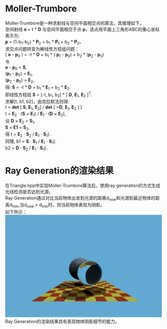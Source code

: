# Moller-Trumbore
Moller-Trumbore是一种求射线与空间平面相交点的算法，其推理如下。<br>
空间射线 $\mathbf{o}$ + t * $\mathbf{D}$ 与空间平面相交于点 $\mathbf{p}$，该点用平面上三角形ABC的重心坐标表示为:
<br> $\mathbf{p}$ = (1-b<sub>1</sub>-b<sub>2</sub>) * $\mathbf{P}$<sub>0</sub> + b<sub>1</sub> * $\mathbf{P}$<sub>1</sub> + b<sub>2</sub> * $\mathbf{P}$<sub>2</sub>。<br>
求交点问题转变为解线性方程组问题：
<br> ( $\mathbf{o}$ - $\mathbf{p}$<sub>0</sub> ) = -t * $\mathbf{D}$ + b<sub>1</sub> * ( $\mathbf{p}$<sub>1</sub> - $\mathbf{p}$<sub>0</sub>) + b<sub>2</sub> * ($\mathbf{p}$<sub>2</sub> - $\mathbf{p}$<sub>0</sub>) <br>
令 
<br> $\mathbf{o}$ - $\mathbf{p}$<sub>0</sub> = $\mathbf{S}$, 
<br> ($\mathbf{p}$<sub>1</sub> - $\mathbf{p}$<sub>0</sub>) = $\mathbf{E}$<sub>1</sub>,
<br> ($\mathbf{p}$<sub>2</sub> - $\mathbf{p}$<sub>0</sub>) = $\mathbf{E}$<sub>2</sub>,
<br>得:  $\mathbf{S}$ = -t * $\mathbf{D}$ + b<sub>1</sub> * $\mathbf{E}$<sub>1</sub> + b<sub>2</sub> * $\mathbf{E}$<sub>2</sub>.
<br>即线性方程组 $\mathbf{S}$ = [-t, b<sub>1</sub>, b<sub>2</sub>] * [ $\mathbf{D}$, $\mathbf{E}$<sub>1</sub>, $\mathbf{E}$<sub>2</sub> ]<sup>T</sup>.
<br>求解[t, b1, b2]，由克拉默法则得:
<br> t = $\mathbf{det}$ [ $\mathbf{S}$, $\mathbf{E}$<sub>1</sub>, $\mathbf{E}$<sub>2</sub>] / $\mathbf{det}$ [ $\mathbf{-D}$, $\mathbf{E}$<sub>1</sub>, $\mathbf{E}$<sub>2</sub> ] }
<br> t = $\mathbf{E}$<sub>2</sub> $\cdot$ ($\mathbf{S}$ $\times$ $\mathbf{E}$<sub>1</sub>) / $\mathbf{E}$<sub>1</sub> $\cdot$ ($\mathbf{D}$ $\times$ $\mathbf{E}$<sub>2</sub>),
<br> 设 $\mathbf{D}$ $\times$ $\mathbf{E}$<sub>2</sub> = $\mathbf{S}$<sub>1</sub>,
<br> $\mathbf{S}$ $\times$ $\mathbf{E1}$ = $\mathbf{S}$<sub>2</sub>,
<br> 得  t = $\mathbf{E}$<sub>2</sub> $\cdot$ $\mathbf{S}$<sub>2</sub> / $\mathbf{E}$<sub>1</sub> $\cdot$ $\mathbf{S}$<sub>1</sub>}.
<br>同理, b1 = $\mathbf{S}$ $\cdot$ $\mathbf{S}$<sub>1</sub> / $\mathbf{E}$<sub>1</sub> $\cdot$ $\mathbf{S}$<sub>1</sub>}.
<br>b2 = $\mathbf{D}$ $\cdot$ $\mathbf{S}$<sub>2</sub> / $\mathbf{E}$<sub>1</sub> $\cdot$ $\mathbf{S}$<sub>1</sub>}.

# Ray Generation的渲染结果
在Triangle.hpp中实现Moller-Trumbore算法后，使用ray generation的方式生成光线检测是否达到光源。<br>
Ray Generation通过对比当前物体出发到光源的距离d<sub>now</sub>和光源到最近物体的距离d<sub>min</sub>,当d<sub>now</sub> < d<sub>min</sub>时，则当前物体表现为阴影。<br>
如下所示：
<br> !["RayGeneration"](https://github.com/xietinghao/games101/blob/master/Moller-Trumbore/RayGeneration.png) <br>
Ray Generation的渲染结果具有表现物体阴影细节的能力。
